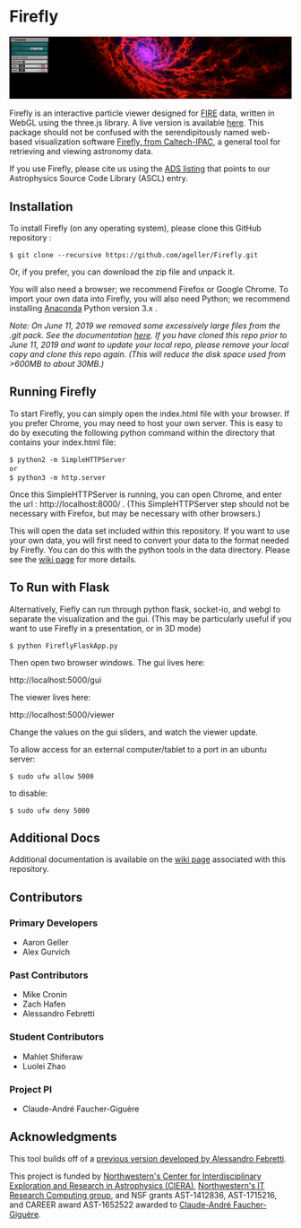 # Firefly

![Firefly snapshot](static/docs/screenGrab.png)

Firefly is an interactive particle viewer designed for [FIRE](http://galaxies.northwestern.edu/fire-simulations/) data, written in WebGL using the three.js library. A live version is available [here](https://ageller.github.io/Firefly/).
This package should not be confused with the serendipitously named web-based visualization software [Firefly, from Caltech-IPAC](https://github.com/Caltech-IPAC/firefly), a general tool for retrieving and viewing astronomy data.

If you use Firefly, please cite us using the [ADS listing](http://adsabs.harvard.edu/abs/2018ascl.soft10021G) that points to our Astrophysics Source Code Library (ASCL) entry.

## Installation

To install Firefly (on any operating system), please clone this GitHub repository :
```
$ git clone --recursive https://github.com/ageller/Firefly.git
```

Or, if you prefer, you can download the zip file and unpack it.  

You will also need a browser; we recommend Firefox or Google Chrome. To import your own data into Firefly, you will also need Python; we recommend installing [Anaconda](https://www.anaconda.com/download/) Python version 3.x .

_Note: On June 11, 2019 we removed some excessively large files from the .git pack.  See the documentation [here](static/docs/READMEcleanPack.md).  If you have cloned this repo prior to June 11, 2019 and want to update your local repo, please remove your local copy and clone this repo again.  (This will reduce the disk space used from >600MB to about 30MB.)_

## Running Firefly

To start Firefly, you can simply open the index.html file with your browser. If you prefer Chrome, you may need to host your own server.  This is easy to do by executing the following python command within the directory that contains your index.html file:

```
$ python2 -m SimpleHTTPServer
or
$ python3 -m http.server
```

Once this SimpleHTTPServer is running, you can open Chrome, and enter the url : http://localhost:8000/ .  (This SimpleHTTPServer step should not be necessary with Firefox, but may be necessary with other browsers.)

This will open the data set included within this repository.  If you want to use your own data, you will first need to convert your data to the format needed by Firefly.  You can do this with the python tools in the data directory.  Please see the [wiki page](https://github.com/ageller/Firefly/wiki) for more details.  


## To Run with Flask

Alternatively, Fiefly can run through python flask, socket-io, and webgl to separate the visualization and the gui.  (This may be particularly useful if you want to use Firefly in a presentation, or in 3D mode)


```
$ python FireflyFlaskApp.py
```

Then open two browser windows.  The gui lives here:

http://localhost:5000/gui

The viewer lives here:

http://localhost:5000/viewer

Change the values on the gui sliders, and watch the viewer update.

To allow access for an external computer/tablet to a port in an ubuntu server:

```
$ sudo ufw allow 5000
```

to disable:

```
$ sudo ufw deny 5000
```

## Additional Docs

Additional documentation is available on the [wiki page](https://github.com/ageller/Firefly/wiki) associated with this repository.

## Contributors 
### Primary Developers
* Aaron Geller
* Alex Gurvich
### Past Contributors 
* Mike Cronin
* Zach Hafen
* Alessandro Febretti
### Student Contributors
* Mahlet Shiferaw 
* Luolei Zhao
### Project PI
* Claude-André Faucher-Giguère 


## Acknowledgments
This tool builds off of a [previous version developed by Alessandro Febretti](https://github.com/nuitrcs/firefly). 

This project is funded by [Northwestern's Center for Interdisciplinary Exploration and Research in Astrophysics (CIERA)](https://ciera.northwestern.edu/),  [Northwestern's IT Research Computing group](https://www.it.northwestern.edu/research/index.html), and NSF grants AST-1412836, AST-1715216, and CAREER award AST-1652522 awarded to [Claude-André Faucher-Giguère](https://www.physics.northwestern.edu/people/faculty/core-faculty/claude-andre-faucher-giguere.html).
